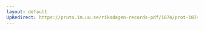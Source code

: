 ```yaml
---
layout: default
UpRedirect: https://pruto.im.uu.se/riksdagen-records-pdf/1874/prot-1874--fk--423/prot-1874--fk--423_052.pdf
---
```

